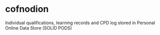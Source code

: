 # cofnodion
Individual qualifications, learning records and CPD log stored in Personal Online Data Store (SOLID PODS)
